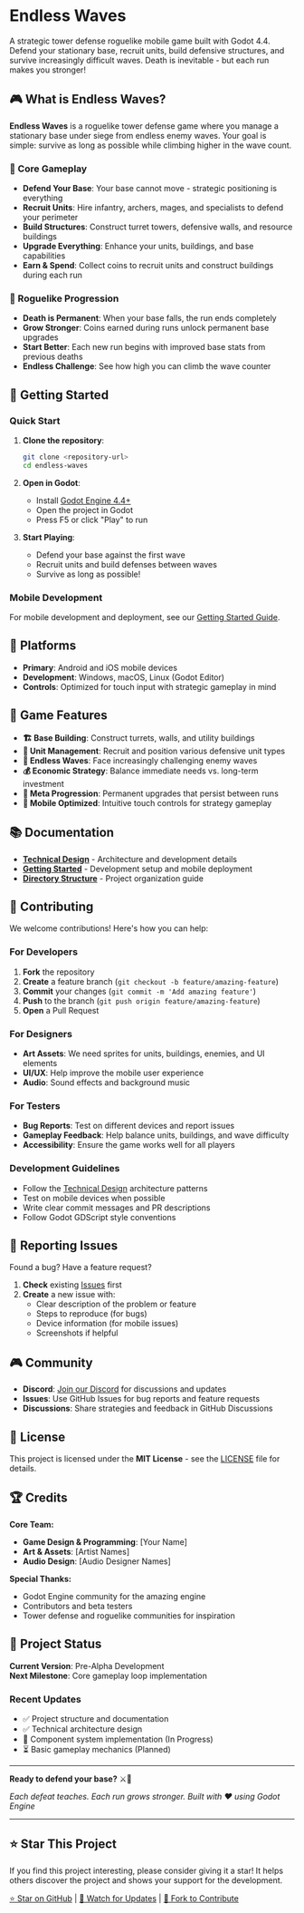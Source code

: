 # Endless Waves

A strategic tower defense roguelike mobile game built with Godot 4.4. Defend your stationary base, recruit units, build defensive structures, and survive increasingly difficult waves. Death is inevitable - but each run makes you stronger!

## 🎮 What is Endless Waves?

**Endless Waves** is a roguelike tower defense game where you manage a stationary base under siege from endless enemy waves. Your goal is simple: survive as long as possible while climbing higher in the wave count.

### 🏰 Core Gameplay

- **Defend Your Base**: Your base cannot move - strategic positioning is everything
- **Recruit Units**: Hire infantry, archers, mages, and specialists to defend your perimeter
- **Build Structures**: Construct turret towers, defensive walls, and resource buildings
- **Upgrade Everything**: Enhance your units, buildings, and base capabilities
- **Earn & Spend**: Collect coins to recruit units and construct buildings during each run

### 🔄 Roguelike Progression

- **Death is Permanent**: When your base falls, the run ends completely
- **Grow Stronger**: Coins earned during runs unlock permanent base upgrades
- **Start Better**: Each new run begins with improved base stats from previous deaths
- **Endless Challenge**: See how high you can climb the wave counter

## 🚀 Getting Started

### Quick Start

1. **Clone the repository**:

   ```bash
   git clone <repository-url>
   cd endless-waves
   ```

2. **Open in Godot**:
   - Install [Godot Engine 4.4+](https://godotengine.org/download)
   - Open the project in Godot
   - Press F5 or click "Play" to run

3. **Start Playing**:
   - Defend your base against the first wave
   - Recruit units and build defenses between waves
   - Survive as long as possible!

### Mobile Development

For mobile development and deployment, see our [Getting Started Guide](docs/GETTING_STARTED.md).

## 📱 Platforms

- **Primary**: Android and iOS mobile devices
- **Development**: Windows, macOS, Linux (Godot Editor)
- **Controls**: Optimized for touch input with strategic gameplay in mind

## 🎯 Game Features

- **🏗️ Base Building**: Construct turrets, walls, and utility buildings
- **👥 Unit Management**: Recruit and position various defensive unit types  
- **🌊 Endless Waves**: Face increasingly challenging enemy waves
- **💰 Economic Strategy**: Balance immediate needs vs. long-term investment
- **🔄 Meta Progression**: Permanent upgrades that persist between runs
- **📱 Mobile Optimized**: Intuitive touch controls for strategy gameplay

## 📚 Documentation

- **[Technical Design](docs/technical_design.md)** - Architecture and development details
- **[Getting Started](docs/GETTING_STARTED.md)** - Development setup and mobile deployment
- **[Directory Structure](DIRECTORY_STRUCTURE.md)** - Project organization guide

## 🤝 Contributing

We welcome contributions! Here's how you can help:

### For Developers

1. **Fork** the repository
2. **Create** a feature branch (`git checkout -b feature/amazing-feature`)
3. **Commit** your changes (`git commit -m 'Add amazing feature'`)
4. **Push** to the branch (`git push origin feature/amazing-feature`)
5. **Open** a Pull Request

### For Designers

- **Art Assets**: We need sprites for units, buildings, enemies, and UI elements
- **UI/UX**: Help improve the mobile user experience
- **Audio**: Sound effects and background music

### For Testers

- **Bug Reports**: Test on different devices and report issues
- **Gameplay Feedback**: Help balance units, buildings, and wave difficulty
- **Accessibility**: Ensure the game works well for all players

### Development Guidelines

- Follow the [Technical Design](docs/technical_design.md) architecture patterns
- Test on mobile devices when possible
- Write clear commit messages and PR descriptions
- Follow Godot GDScript style conventions

## 🐛 Reporting Issues

Found a bug? Have a feature request?

1. **Check** existing [Issues](../../issues) first
2. **Create** a new issue with:
   - Clear description of the problem or feature
   - Steps to reproduce (for bugs)
   - Device information (for mobile issues)
   - Screenshots if helpful

## 🎮 Community

- **Discord**: [Join our Discord](https://discord.gg/your-server) for discussions and updates
- **Issues**: Use GitHub Issues for bug reports and feature requests
- **Discussions**: Share strategies and feedback in GitHub Discussions

## 📄 License

This project is licensed under the **MIT License** - see the [LICENSE](LICENSE) file for details.

## 🏆 Credits

**Core Team:**

- **Game Design & Programming**: [Your Name]
- **Art & Assets**: [Artist Names]
- **Audio Design**: [Audio Designer Names]

**Special Thanks:**

- Godot Engine community for the amazing engine
- Contributors and beta testers
- Tower defense and roguelike communities for inspiration

## 🌟 Project Status

**Current Version**: Pre-Alpha Development  
**Next Milestone**: Core gameplay loop implementation

### Recent Updates

- ✅ Project structure and documentation
- ✅ Technical architecture design
- 🔄 Component system implementation (In Progress)
- ⏳ Basic gameplay mechanics (Planned)

---

**Ready to defend your base?** ⚔️🏰

*Each defeat teaches. Each run grows stronger. Built with ❤️ using Godot Engine*

---

## ⭐ Star This Project

If you find this project interesting, please consider giving it a star! It helps others discover the project and shows your support for the development.

[⭐ Star on GitHub](../../stargazers) | [👀 Watch for Updates](../../watchers) | [🍴 Fork to Contribute](../../network/members)

